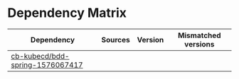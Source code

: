 # Dependency Matrix

Dependency | Sources | Version | Mismatched versions
---------- | ------- | ------- | -------------------
[cb-kubecd/bdd-spring-1576067417](https://github.com/cb-kubecd/bdd-spring-1576067417.git) |  | []() | 
